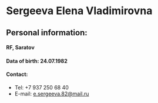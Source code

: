 # Sergeeva Elena Vladimirovna

## Personal information:
#### RF, Saratov
#### Data of birth: 24.07.1982
#### Contact:
* Tel: +7 937 250 68 40
* E-mail: e.sergeeva.82@mail.ru